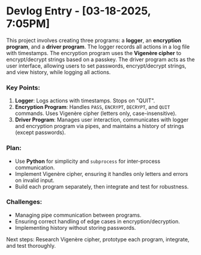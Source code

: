 # Devlog Entry - [03-18-2025, 7:05PM] 
This project involves creating three programs: a **logger**, an **encryption program**, and a **driver program**. The logger records all actions in a log file with timestamps. The encryption program uses the **Vigenère cipher** to encrypt/decrypt strings based on a passkey. The driver program acts as the user interface, allowing users to set passwords, encrypt/decrypt strings, and view history, while logging all actions.

### Key Points:
1. **Logger**: Logs actions with timestamps. Stops on "QUIT".
2. **Encryption Program**: Handles `PASS`, `ENCRYPT`, `DECRYPT`, and `QUIT` commands. Uses Vigenère cipher (letters only, case-insensitive).
3. **Driver Program**: Manages user interaction, communicates with logger and encryption program via pipes, and maintains a history of strings (except passwords).

### Plan:
- Use **Python** for simplicity and `subprocess` for inter-process communication.
- Implement Vigenère cipher, ensuring it handles only letters and errors on invalid input.
- Build each program separately, then integrate and test for robustness.

### Challenges:
- Managing pipe communication between programs.
- Ensuring correct handling of edge cases in encryption/decryption.
- Implementing history without storing passwords.

Next steps: Research Vigenère cipher, prototype each program, integrate, and test thoroughly.
